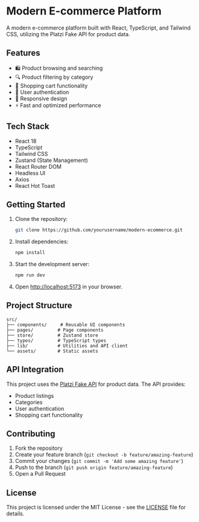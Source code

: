 # Modern E-commerce Platform

A modern e-commerce platform built with React, TypeScript, and Tailwind CSS, utilizing the Platzi Fake API for product data.

## Features

- 🛍️ Product browsing and searching
- 🔍 Product filtering by category
- 🛒 Shopping cart functionality
- 👤 User authentication
- 📱 Responsive design
- ⚡ Fast and optimized performance

## Tech Stack

- React 18
- TypeScript
- Tailwind CSS
- Zustand (State Management)
- React Router DOM
- Headless UI
- Axios
- React Hot Toast

## Getting Started

1. Clone the repository:
   ```bash
   git clone https://github.com/yourusername/modern-ecommerce.git
   ```

2. Install dependencies:
   ```bash
   npm install
   ```

3. Start the development server:
   ```bash
   npm run dev
   ```

4. Open [http://localhost:5173](http://localhost:5173) in your browser.

## Project Structure

```
src/
├── components/     # Reusable UI components
├── pages/         # Page components
├── store/         # Zustand store
├── types/         # TypeScript types
├── lib/           # Utilities and API client
└── assets/        # Static assets
```

## API Integration

This project uses the [Platzi Fake API](https://fakeapi.platzi.com/) for product data. The API provides:

- Product listings
- Categories
- User authentication
- Shopping cart functionality

## Contributing

1. Fork the repository
2. Create your feature branch (`git checkout -b feature/amazing-feature`)
3. Commit your changes (`git commit -m 'Add some amazing feature'`)
4. Push to the branch (`git push origin feature/amazing-feature`)
5. Open a Pull Request

## License

This project is licensed under the MIT License - see the [LICENSE](LICENSE) file for details.